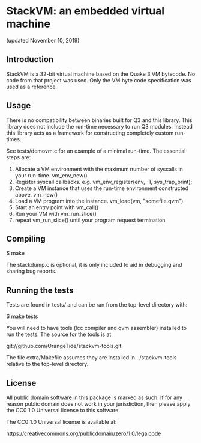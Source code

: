 # StackVM: an embedded virtual machine

(updated November 10, 2019)

## Introduction

StackVM is a 32-bit virtual machine based on the Quake 3 VM bytecode. No code
from that project was used. Only the VM byte code specification was used as a
reference. 

## Usage

There is no compatibility between binaries built for Q3 and this library. This
library does not include the run-time necessary to run Q3 modules. Instead this
library acts as a framework for constructing completely custom run-times.

See tests/demovm.c for an example of a minimal run-time. The essential steps are:

  1. Allocate a VM environment with the maximum number of syscalls in your run-time. vm_env_new()
  2. Register syscall callbacks. e.g. vm_env_register(env, -1, sys_trap_print);
  3. Create a VM instance that uses the run-time environment constructed above. vm_new()
  4. Load a VM program into the instance. vm_load(vm, "somefile.qvm")
  5. Start an entry point with vm_call() 
  6. Run your VM with vm_run_slice()
  7. repeat vm_run_slice() until your program request termination

## Compiling

  $ make

The stackdump.c is optional, it is only included to aid in debugging and sharing bug reports.

## Running the tests

Tests are found in tests/ and can be ran from the top-level directory with:

  $ make tests

You will need to have tools (lcc compiler and qvm assembler) installed to run
the tests. The source for the tools is at

  git://github.com/OrangeTide/stackvm-tools.git

The file extra/Makefile assumes they are installed in ../stackvm-tools relative
to the top-level directory.

## License

All public domain software in this package is marked as such. If for any reason
public domain does not work in your jurisdiction, then please apply the CC0 1.0
Universal license to this software. 

The CC0 1.0 Universal license is available at:

  https://creativecommons.org/publicdomain/zero/1.0/legalcode
